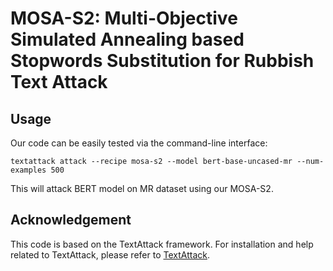 # MOSA-S2:  Multi-Objective Simulated Annealing based Stopwords Substitution for Rubbish Text Attack


## Usage

Our code can be easily tested via the command-line interface: 
<pre><code>textattack attack --recipe mosa-s2 --model bert-base-uncased-mr --num-examples 500
</code></pre>
This will attack BERT model on MR dataset using our MOSA-S2.


## Acknowledgement

This code is based on the TextAttack framework. For installation and help related to TextAttack, please refer to [TextAttack](https://github.com/QData/TextAttack).

